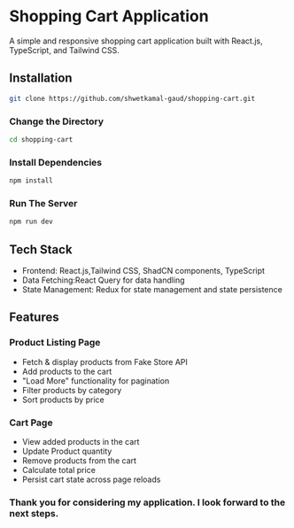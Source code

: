 # Shopping Cart Application
A simple and responsive shopping cart application built with React.js, TypeScript, and Tailwind CSS.
## Installation
```bash
git clone https://github.com/shwetkamal-gaud/shopping-cart.git
```
### Change the Directory
```bash
cd shopping-cart
```
### Install Dependencies 
```bash
npm install
```
### Run The Server
```bash
npm run dev
```
## Tech Stack
<ul>
  <li>Frontend: React.js,Tailwind CSS, ShadCN components, TypeScript</li>
  <li>Data Fetching:React Query for data handling</li>
  <li>State Management: Redux for state management and state persistence</li>
</ul>

## Features 
### Product Listing Page
<ul>
  <li>Fetch & display products from Fake Store API</li>
  <li>Add products to the cart</li>
  <li>"Load More" functionality for pagination</li>
  <li> Filter products by category</li>
  <li>Sort products by price</li>
</ul>

### Cart Page
<ul>
  <li>View added products in the cart</li>
  <li>Update Product quantity </li>
  <li>Remove products from the cart</li>
  <li>Calculate total price</li>
  <li>Persist cart state across page reloads</li>
</ul>

### Thank you for considering my application. I look forward to the next steps.
